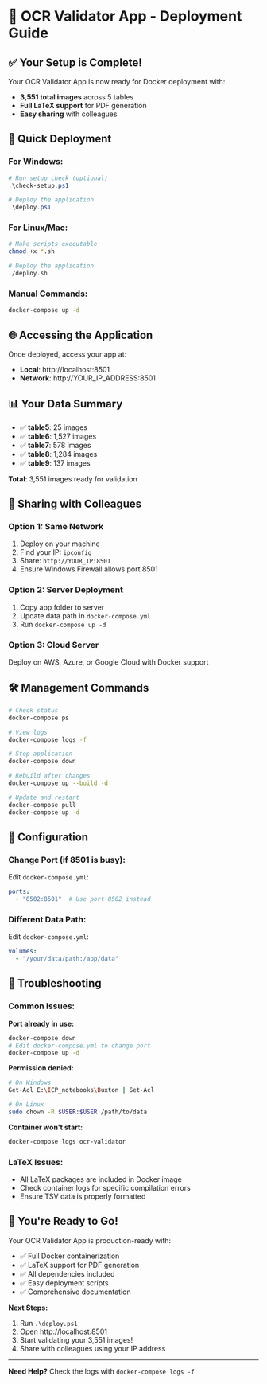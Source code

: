 # 🚀 OCR Validator App - Deployment Guide

## ✅ Your Setup is Complete!

Your OCR Validator App is now ready for Docker deployment with:
- **3,551 total images** across 5 tables
- **Full LaTeX support** for PDF generation
- **Easy sharing** with colleagues

## 🎯 Quick Deployment

### For Windows:
```powershell
# Run setup check (optional)
.\check-setup.ps1

# Deploy the application
.\deploy.ps1
```

### For Linux/Mac:
```bash
# Make scripts executable
chmod +x *.sh

# Deploy the application  
./deploy.sh
```

### Manual Commands:
```bash
docker-compose up -d
```

## 🌐 Accessing the Application

Once deployed, access your app at:
- **Local**: http://localhost:8501
- **Network**: http://YOUR_IP_ADDRESS:8501

## 📊 Your Data Summary

- ✅ **table5**: 25 images
- ✅ **table6**: 1,527 images  
- ✅ **table7**: 578 images
- ✅ **table8**: 1,284 images
- ✅ **table9**: 137 images

**Total**: 3,551 images ready for validation

## 🤝 Sharing with Colleagues

### Option 1: Same Network
1. Deploy on your machine
2. Find your IP: `ipconfig`
3. Share: `http://YOUR_IP:8501`
4. Ensure Windows Firewall allows port 8501

### Option 2: Server Deployment  
1. Copy app folder to server
2. Update data path in `docker-compose.yml`
3. Run `docker-compose up -d`

### Option 3: Cloud Server
Deploy on AWS, Azure, or Google Cloud with Docker support

## 🛠️ Management Commands

```bash
# Check status
docker-compose ps

# View logs
docker-compose logs -f

# Stop application
docker-compose down

# Rebuild after changes
docker-compose up --build -d

# Update and restart
docker-compose pull
docker-compose up -d
```

## 🔧 Configuration

### Change Port (if 8501 is busy):
Edit `docker-compose.yml`:
```yaml
ports:
  - "8502:8501"  # Use port 8502 instead
```

### Different Data Path:
Edit `docker-compose.yml`:
```yaml
volumes:
  - "/your/data/path:/app/data"
```

## 🐛 Troubleshooting

### Common Issues:

**Port already in use:**
```bash
docker-compose down
# Edit docker-compose.yml to change port
docker-compose up -d
```

**Permission denied:**
```bash
# On Windows
Get-Acl E:\ICP_notebooks\Buxton | Set-Acl

# On Linux
sudo chown -R $USER:$USER /path/to/data
```

**Container won't start:**
```bash
docker-compose logs ocr-validator
```

### LaTeX Issues:
- All LaTeX packages are included in Docker image
- Check container logs for specific compilation errors
- Ensure TSV data is properly formatted

## 🎉 You're Ready to Go!

Your OCR Validator App is production-ready with:
- ✅ Full Docker containerization
- ✅ LaTeX support for PDF generation  
- ✅ All dependencies included
- ✅ Easy deployment scripts
- ✅ Comprehensive documentation

**Next Steps:**
1. Run `.\deploy.ps1`
2. Open http://localhost:8501
3. Start validating your 3,551 images!
4. Share with colleagues using your IP address

---

**Need Help?** Check the logs with `docker-compose logs -f`
